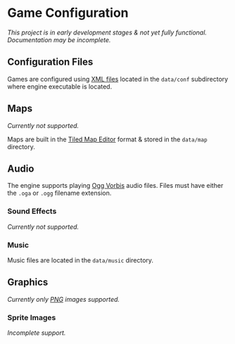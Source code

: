 
# Game Configuration

_This project is in early development stages & not yet fully functional. Documentation may be
incomplete._

## Configuration Files

Games are configured using [XML files](https://wikipedia.org/wiki/XML) located in the `data/conf`
subdirectory where engine executable is located.

## Maps

_Currently not supported._

Maps are built in the [Tiled Map Editor](https://mapeditor.org/) format & stored in the `data/map`
directory.

## Audio

The engine supports playing [Ogg Vorbis](https://xiph.org/vorbis/) audio files. Files must have
either the `.oga` or `.ogg` filename extension.

### Sound Effects

_Currently not supported._

### Music

Music files are located in the `data/music` directory.

## Graphics

_Currently only [PNG](https://wikipedia.org/wiki/PNG) images supported._

### Sprite Images

_Incomplete support._
